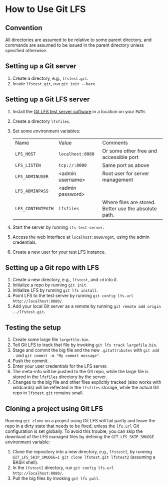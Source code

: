 # How to Use Git LFS

## Convention

All directories are assumed to be relative to some parent directory, and commands are assumed to be issued in the parent directory unless specified otherwise.

## Setting up a Git server

1.  Create a directory, e.g., `lfstest.git`.
2.  Inside `lfstest.git`, run `git init --bare`.

## Setting up a Git LFS server

1.  Install the [Git LFS test server software](https://github.com/git-lfs/lfs-test-server) in a location on your `PATH`.
2.  Create a directory `lfsfiles`.
3.  Set some environment variables:
    
    |                   |                    |                                                       |
    | ----------------- | ------------------ | ----------------------------------------------------- |
    | Name              | Value              | Comments                                              |
    | `LFS_HOST`        | `localhost:8080`   | Or some other free and accessible port                |
    | `LFS_LISTEN`      | `tcp://:8080`      | Same port as above                                    |
    | `LFS_ADMINUSER`   | \<admin username\> | Root user for server management                       |
    | `LFS_ADMINPASS`   | \<admin password\> |                                                       |
    | `LFS_CONTENTPATH` | `lfsfiles`         | Where files are stored. Better use the absolute path. |
    

4.  Start the server by running `lfs-test-server`.
5.  Access the web interface at `localhost:8080/mgmt`, using the admin credentials.
6.  Create a new user for your test LFS instance.

## Setting up a Git repo with LFS

1.  Create a new directory, e.g., `lfstest`, and `cd` into it.
2.  Initialize a repo by running `git init`.
3.  Initialize LFS by running `git lfs install`.
4.  Point LFS to the test server by running `git config lfs.url http://localhost:8080/`.
5.  Add your local Git server as a remote by running `git remote add origin ../lfstest.git`.

## Testing the setup

1.  Create some large file `largefile.bin`.
2.  Tell Git LFS to track that file by invoking `git lfs track largefile.bin`.
3.  Stage and commit the big file and the new `.gitattributes` with `git add .` and `git commit -m "My commit message"`.
4.  Push the commit.
5.  Enter your user credentials for the LFS server.
6.  The meta-info will be pushed to the Git repo, while the large file is stored in the `lfsfiles` directory by the server.
7.  Changes to the big file and other files explicitly tracked (also works with wildcards) will be reflected in the `lfsfiles` storage, while the actual Git repo in `lfstest.git` remains small.

## Cloning a project using Git LFS

Running `git clone` on a project using Git LFS will fail partly and leave the repo in a dirty state that needs to be fixed, unless the `lfs.url` Git configuration is set globally.
To avoid this trouble, you can skip the download of the LFS managed files by defining the `GIT_LFS_SKIP_SMUDGE` environment variable:

1.  Clone the repository into a new directory, e.g., `lfstest2`, by running `GIT_LFS_SKIP_SMUDGE=1 git clone lfstest.git lfstest2` (assuming a BASH shell).
2.  In the `lfstest2` directory, run `git config lfs.url http://localhost:8080/`.
3.  Pull the big files by invoking `git lfs pull`.
